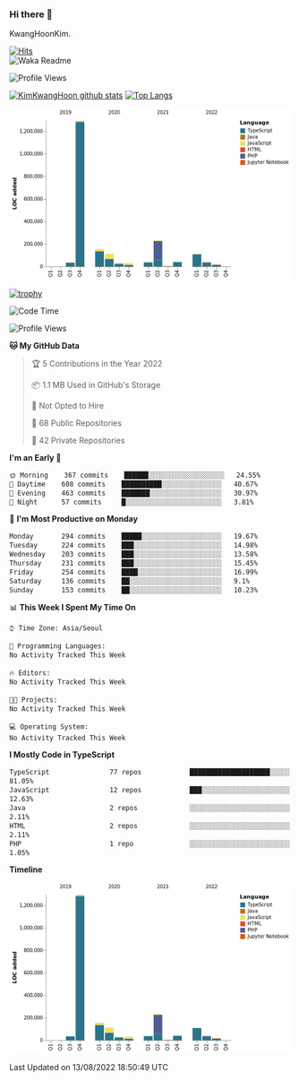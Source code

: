 ### Hi there 👋

KwangHoonKim.

[![Hits](https://hits.seeyoufarm.com/api/count/incr/badge.svg?url=https%3A%2F%2Fgithub.com%2Frhkdgns95)](https://hits.seeyoufarm.com)  
![Waka Readme](https://github.com/rhkdgns95/rhkdgns95/workflows/Waka%20Readme/badge.svg)

![Profile Views](http://img.shields.io/badge/Profile%20Views-0-blue)

[![KimKwangHoon github stats](https://github-readme-stats.vercel.app/api?username=rhkdgns95&show_icons=true)](https://github.com/rhkdgns95/github-readme-stats)   [![Top Langs](https://github-readme-stats.vercel.app/api/top-langs/?username=rhkdgns95&layout=compact)](https://github.com/rhkdgns95/github-readme-stats)   


![Chart not found](https://raw.githubusercontent.com/rhkdgns95/rhkdgns95/master/charts/bar_graph.png) 

[![trophy](https://github-profile-trophy.vercel.app/?username=rhkdgns95)](https://github.com/rhkdgns95/github-profile-trophy)

<!--START_SECTION:waka-->
![Code Time](http://img.shields.io/badge/Code%20Time-0%20secs-blue)

![Profile Views](http://img.shields.io/badge/Profile%20Views-0-blue)

**🐱 My GitHub Data** 

> 🏆 5 Contributions in the Year 2022
 > 
> 📦 1.1 MB Used in GitHub's Storage 
 > 
> 🚫 Not Opted to Hire
 > 
> 📜 68 Public Repositories 
 > 
> 🔑 42 Private Repositories  
 > 
**I'm an Early 🐤** 

```text
🌞 Morning    367 commits    ██████░░░░░░░░░░░░░░░░░░░   24.55% 
🌆 Daytime    608 commits    ██████████░░░░░░░░░░░░░░░   40.67% 
🌃 Evening    463 commits    ███████░░░░░░░░░░░░░░░░░░   30.97% 
🌙 Night      57 commits     █░░░░░░░░░░░░░░░░░░░░░░░░   3.81%

```
📅 **I'm Most Productive on Monday** 

```text
Monday       294 commits    █████░░░░░░░░░░░░░░░░░░░░   19.67% 
Tuesday      224 commits    ███░░░░░░░░░░░░░░░░░░░░░░   14.98% 
Wednesday    203 commits    ███░░░░░░░░░░░░░░░░░░░░░░   13.58% 
Thursday     231 commits    ███░░░░░░░░░░░░░░░░░░░░░░   15.45% 
Friday       254 commits    ████░░░░░░░░░░░░░░░░░░░░░   16.99% 
Saturday     136 commits    ██░░░░░░░░░░░░░░░░░░░░░░░   9.1% 
Sunday       153 commits    ██░░░░░░░░░░░░░░░░░░░░░░░   10.23%

```


📊 **This Week I Spent My Time On** 

```text
⌚︎ Time Zone: Asia/Seoul

💬 Programming Languages: 
No Activity Tracked This Week

🔥 Editors: 
No Activity Tracked This Week

🐱‍💻 Projects: 
No Activity Tracked This Week

💻 Operating System: 
No Activity Tracked This Week

```

**I Mostly Code in TypeScript** 

```text
TypeScript               77 repos            ████████████████████░░░░░   81.05% 
JavaScript               12 repos            ███░░░░░░░░░░░░░░░░░░░░░░   12.63% 
Java                     2 repos             ░░░░░░░░░░░░░░░░░░░░░░░░░   2.11% 
HTML                     2 repos             ░░░░░░░░░░░░░░░░░░░░░░░░░   2.11% 
PHP                      1 repo              ░░░░░░░░░░░░░░░░░░░░░░░░░   1.05%

```


**Timeline**

![Chart not found](https://raw.githubusercontent.com/rhkdgns95/rhkdgns95/master/charts/bar_graph.png) 


 Last Updated on 13/08/2022 18:50:49 UTC
<!--END_SECTION:waka-->
